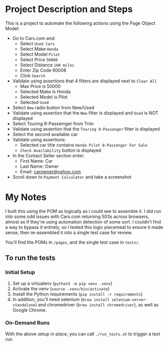 # Project Description and Steps

This is a project to automate the following actions using the Page Object Model:

- Go to Cars.com and:
  - Select `Used Cars`
  - Select Make `Honda`
  - Select Model `Pilot`
  - Select Price `50000`
  - Select Distance `100 miles`
  - Enter Zip Code 60008
  - Click `Search`
- Validate using assertions that 4 filters are displayed next to `Clear All`
  - Max Price is 50000
  - Selected Make is Honda
  - Selected Model is Pilot
  - Selected `Used`
- Select `New` radio button from New/Used
- Validate using assertion that the `New` filter is displayed and `Used` is NOT displayed
- Select Touring 8-Passemger from Trim
- Validate using assertion that the `Touring 8-Passenger` filter is displayed
- Select the second available car
- Validate using assertions:
  - Selected car title contains `Honda Pilot 8-Passenger For Sale`
  - `Check Availability` button is displayed
- In the Contact Seller section enter:
  - First Name: Car
  - Last Name: Owner
  - Email: carowner@yahoo.com
- Scroll down to `Payment Calculator` and take a screenshot


# My Notes

I built this using the POM as logically as I could see to assemble it.
I did run into some odd issues with Cars.com returning 503s across browsers,
almost as if they're using automation detection of some sort.
I couldn't find a way to bypass it entirely, so I tested this logic piecemeal
to ensure it made sense, then re-assembled it into a single test case for review.

You'll find the POMs in `/pages`, and the single test case in `tests/`.

## To run the tests

### Initial Setup
1. Set up a virtualenv (`python3 -m pip venv .venv`)
2. Activate the venv (`source .venv/bin/activate`)
3. Install the Python requirements (`pip install -r requirements`)
4. In addition, you'll need selenium (`brew install selenium-server-standalone`) and chromedriver (`brew install chromedriver`), as well as Google Chrome.

### On-Demand Runs
With the above setup in place, you can call `./run_tests.sh` to trigger a test run.
